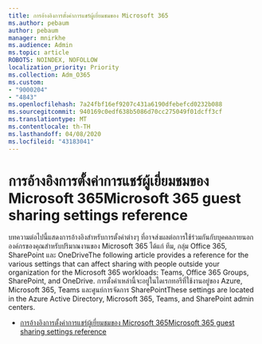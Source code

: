 ```yaml
---
title: การอ้างอิงการตั้งค่าการแชร์ผู้เยี่ยมชมของ Microsoft 365
ms.author: pebaum
author: pebaum
manager: mnirkhe
ms.audience: Admin
ms.topic: article
ROBOTS: NOINDEX, NOFOLLOW
localization_priority: Priority
ms.collection: Adm_O365
ms.custom:
- "9000204"
- "4843"
ms.openlocfilehash: 7a24fbf16ef9207c431a6190dfebefcd0232b088
ms.sourcegitcommit: 940169c0edf638b5086d70cc275049f01dcff3cf
ms.translationtype: MT
ms.contentlocale: th-TH
ms.lasthandoff: 04/08/2020
ms.locfileid: "43183041"
---
```

# <a name="microsoft-365-guest-sharing-settings-reference"></a><span data-ttu-id="de49e-102">การอ้างอิงการตั้งค่าการแชร์ผู้เยี่ยมชมของ Microsoft 365</span><span class="sxs-lookup"><span data-stu-id="de49e-102">Microsoft 365 guest sharing settings reference</span></span>

<span data-ttu-id="de49e-103">บทความต่อไปนี้แสดงการอ้างอิงสําหรับการตั้งค่าต่างๆ ที่อาจส่งผลต่อการใช้ร่วมกันกับบุคคลภายนอกองค์กรของคุณสําหรับปริมาณงานของ Microsoft 365 ได้แก่ ทีม, กลุ่ม Office 365, SharePoint และ OneDrive</span><span class="sxs-lookup"><span data-stu-id="de49e-103">The following article provides a reference for the various settings that can affect sharing with people outside your organization for the Microsoft 365 workloads: Teams, Office 365 Groups, SharePoint, and OneDrive.</span></span> <span data-ttu-id="de49e-104">การตั้งค่าเหล่านี้จะอยู่ในไดเรกทอรีที่ใช้งานอยู่ของ Azure, Microsoft 365, Teams และศูนย์การจัดการ SharePoint</span><span class="sxs-lookup"><span data-stu-id="de49e-104">These settings are located in the Azure Active Directory, Microsoft 365, Teams, and SharePoint admin centers.</span></span>

- [<span data-ttu-id="de49e-105">การอ้างอิงการตั้งค่าการแชร์ผู้เยี่ยมชมของ Microsoft 365</span><span class="sxs-lookup"><span data-stu-id="de49e-105">Microsoft 365 guest sharing settings reference</span></span>](https://docs.microsoft.com/microsoft-365/solutions/microsoft-365-guest-settings?view=o365-worldwide)
